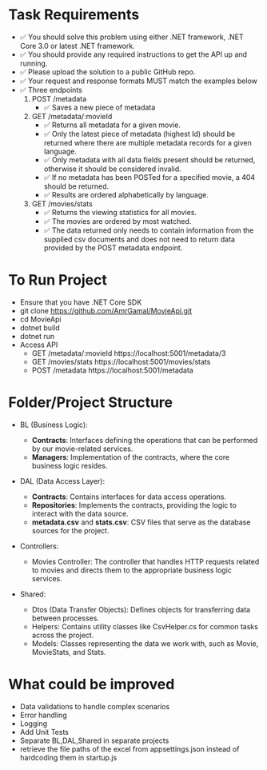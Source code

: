 ﻿# Task Requirements

- ✅ You should solve this problem using either .NET framework, .NET Core 3.0 or latest .NET framework. 
- ✅ You should provide any required instructions to get the API up and running. 
- ✅ Please upload the solution to a public GitHub repo. 
- ✅ Your request and response formats MUST match the examples below
- ✅ Three endpoints
	1.	POST /metadata
		- ✅ Saves a new piece of metadata
	2.	GET /metadata/:movieId
		- ✅ Returns all metadata for a given movie. 
		- ✅ Only the latest piece of metadata (highest Id) should be returned where there are multiple metadata records for a given language.
		- ✅ Only metadata with all data fields present should be returned, otherwise it should be considered invalid.
		- ✅ If no metadata has been POSTed for a specified movie, a 404 should be returned.
		- ✅ Results are ordered alphabetically by language.
	3.	GET /movies/stats
		- ✅ Returns the viewing statistics for all movies.
		- ✅ The movies are ordered by most watched.
		- ✅ The data returned only needs to contain information from the supplied csv documents and does not need to return data provided by the POST metadata endpoint.

# To Run Project

- Ensure that you have .NET Core SDK
- git clone https://github.com/AmrGamal/MovieApi.git
- cd MovieApi
- dotnet build
- dotnet run
- Access API 
	- GET /metadata/:movieId https://localhost:5001/metadata/3
	- GET /movies/stats https://localhost:5001/movies/stats
	- POST /metadata https://localhost:5001/metadata


# Folder/Project Structure

- BL (Business Logic):
	- **Contracts**: Interfaces defining the operations that can be performed by our movie-related services.
	- **Managers**: Implementation of the contracts, where the core business logic resides.

- DAL (Data Access Layer):
	- **Contracts**: Contains interfaces for data access operations.
	- **Repositories**: Implements the contracts, providing the logic to interact with the data source.
	- **metadata.csv** and **stats.csv**: CSV files that serve as the database sources for the project.

- Controllers:
	- Movies Controller: The controller that handles HTTP requests related to movies and directs them to the appropriate business logic services.

- Shared:
	- Dtos (Data Transfer Objects): Defines objects for transferring data between processes.
	- Helpers: Contains utility classes like CsvHelper.cs for common tasks across the project.
	- Models: Classes representing the data we work with, such as Movie, MovieStats, and Stats.

# What could be improved

- Data validations to handle complex scenarios
- Error handling
- Logging
- Add Unit Tests
- Separate BL,DAL,Shared in separate projects
- retrieve the file paths of the excel from appsettings.json instead of hardcoding them in startup.js
